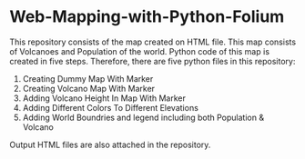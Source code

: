 # Web-Mapping-with-Python-Folium

This repository consists of the map created on HTML file. This map consists of Volcanoes and Population of the world.
Python code of this map is created in five steps. Therefore, there are five python files in this repository:

  1. Creating Dummy Map With Marker  
  2. Creating Volcano Map With Marker
  3. Adding Volcano Height In Map With Marker
  4. Adding Different Colors To Different Elevations
  5. Adding World Boundries and legend including both Population & Volcano

Output HTML files are also attached in the repository.
